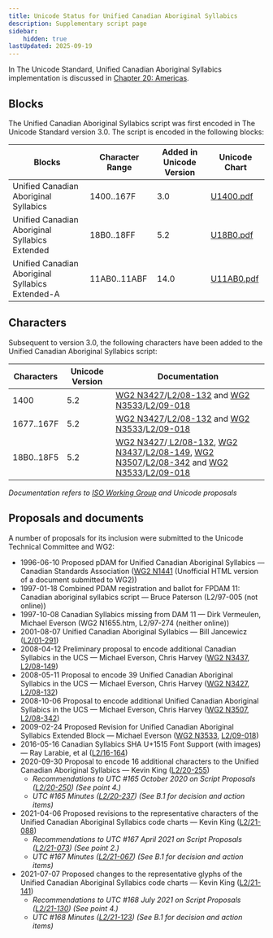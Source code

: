 ```yaml
---
title: Unicode Status for Unified Canadian Aboriginal Syllabics
description: Supplementary script page
sidebar:
    hidden: true
lastUpdated: 2025-09-19
---
```


In The Unicode Standard, Unified Canadian Aboriginal Syllabics implementation is discussed in [Chapter 20: Americas](https://www.unicode.org/versions/latest/core-spec/chapter-20/#G26630).

## Blocks

The Unified Canadian Aboriginal Syllabics script was first encoded in The Unicode Standard version 3.0. The script is encoded in the following blocks:

| Blocks | Character Range | Added in Unicode Version | Unicode Chart |
| ------ | --------------- | ------------------------ | ------------- |
| Unified Canadian Aboriginal Syllabics | 1400..167F | 3.0 | [U1400.pdf](http://www.unicode.org/charts/PDF/U1400.pdf) |
| Unified Canadian Aboriginal Syllabics Extended | 18B0..18FF | 5.2 | [U18B0.pdf](http://www.unicode.org/charts/PDF/U18B0.pdf) |
| Unified Canadian Aboriginal Syllabics Extended-A | 11AB0..11ABF | 14.0 | [U11AB0.pdf](http://www.unicode.org/charts/PDF/U11AB0.pdf) |

## Characters

Subsequent to version 3.0, the following characters have been added to the Unified Canadian Aboriginal Syllabics script:

| Characters | Unicode Version | Documentation |
| ---------- | --------------- | ------------- |
| 1400 | 5.2 | [WG2 N3427](https://www.unicode.org/wg2/docs/n3427.pdf)/[L2/08-132](http://www.unicode.org/cgi-bin/GetMatchingDocs.pl?L2/08-132) and [WG2 N3533](https://www.unicode.org/wg2/docs/n3533.pdf)/[L2/09-018](http://www.unicode.org/cgi-bin/GetMatchingDocs.pl?L2/09-018) |
| 1677..167F | 5.2 | [WG2 N3427](https://www.unicode.org/wg2/docs/n3427.pdf)/[L2/08-132](http://www.unicode.org/cgi-bin/GetMatchingDocs.pl?L2/08-132) and [WG2 N3533](https://www.unicode.org/wg2/docs/n3533.pdf)/[L2/09-018](http://www.unicode.org/cgi-bin/GetMatchingDocs.pl?L2/09-018) |
| 18B0..18F5 | 5.2 | [WG2 N3427](https://www.unicode.org/wg2/docs/n3427.pdf)/[ L2/08-132](http://www.unicode.org/cgi-bin/GetMatchingDocs.pl?L2/08-132), [WG2 N3437](https://www.unicode.org/wg2/docs/n3437.pdf)/[L2/08-149](http://www.unicode.org/cgi-bin/GetMatchingDocs.pl?L2/08-149), [WG2 N3507](https://www.unicode.org/wg2/docs/n3507.pdf)/[L2/08-342](http://www.unicode.org/cgi-bin/GetMatchingDocs.pl?L2/08-342) and [WG2 N3533](https://www.unicode.org/wg2/docs/n3533.pdf)/[L2/09-018](http://www.unicode.org/cgi-bin/GetMatchingDocs.pl?L2/09-018) |

_Documentation refers to [ISO Working Group](https://www.unicode.org/wg2/) and Unicode proposals_

## Proposals and documents

A number of proposals for its inclusion were submitted to the Unicode Technical Committee and WG2:
- 1996-06-10 Proposed pDAM for Unified Canadian Aboriginal Syllabics — Canadian Standards Association ([WG2 N1441](http://www.evertype.com/standards/sl/n1441-en.html) (Unofficial HTML version of a document submitted to WG2))
- 1997-01-18 Combined PDAM registration and ballot for FPDAM 11: Canadian aboriginal syllabics script — Bruce Paterson (L2/97-005  (not online))
- 1997-10-08 Canadian Syllabics missing from DAM 11 — Dirk Vermeulen, Michael Everson       (WG2 N1655.htm, L2/97-274 (neither online))
- 2001-08-07 Unified Canadian Aboriginal Syllabics — Bill Jancewicz ([L2/01-291](http://www.unicode.org/cgi-bin/GetMatchingDocs.pl?L2/01-291))
- 2008-04-12 Preliminary proposal to encode additional Canadian Syllabics in the UCS — Michael Everson, Chris Harvey ([WG2 N3437](https://www.unicode.org/wg2/docs/n3437.pdf), [L2/08-149](http://www.unicode.org/cgi-bin/GetMatchingDocs.pl?L2/08-149))
- 2008-05-11 Proposal to encode 39 Unified Canadian Aboriginal Syllabics in the UCS — Michael Everson, Chris Harvey ([WG2 N3427](https://www.unicode.org/wg2/docs/n3427.pdf), [L2/08-132](http://www.unicode.org/cgi-bin/GetMatchingDocs.pl?L2/08-132)) 
- 2008-10-06 Proposal to encode additional Unified Canadian Aboriginal Syllabics in the UCS — Michael Everson, Chris Harvey ([WG2 N3507](https://www.unicode.org/wg2/docs/n3507.pdf), [L2/08-342](http://www.unicode.org/cgi-bin/GetMatchingDocs.pl?L2/08-342))
- 2009-02-24 Proposed Revision for Unified Canadian Aboriginal Syllabics Extended Block — Michael Everson  ([WG2 N3533](https://www.unicode.org/wg2/docs/n3533.pdf), [L2/09-018](http://www.unicode.org/cgi-bin/GetMatchingDocs.pl?L2/09-018))
- 2016-05-16 Canadian Syllabics SHA U+1515 Font Support (with images) — Ray Larabie, et al ([L2/16-164](http://www.unicode.org/cgi-bin/GetMatchingDocs.pl?L2/16-164))
- 2020-09-30 Proposal to encode 16 additional characters to the Unified Canadian Aboriginal Syllabics — Kevin King ([L2/20-255](http://www.unicode.org/cgi-bin/GetMatchingDocs.pl?L2/20-255))
  - _Recommendations to UTC #165 October 2020 on Script Proposals ([L2/20-250](http://www.unicode.org/L2/L2020/20250-script-adhoc-rept.pdf)) (See point 4.)_
  - _UTC #165 Minutes ([L2/20-237](https://www.unicode.org/L2/L2020/20237.htm)) (See B.1 for decision and action items)_
- 2021-04-06 Proposed revisions to the representative characters of the Unified Canadian Aboriginal Syllabics code charts — Kevin King ([L2/21-088](http://www.unicode.org/cgi-bin/GetMatchingDocs.pl?L2/21-088))
  - _Recommendations to UTC #167 April 2021 on Script Proposals ([L2/21-073](http://www.unicode.org/L2/L2021/21073-script-adhoc-rept.pdf)) (See point 2.)_
  - _UTC #167 Minutes ([L2/21-067](https://www.unicode.org/L2/L2021/21066.htm)) (See B.1 for decision and action items)_
- 2021-07-07 Proposed changes to the representative glyphs of the Unified Canadian Aboriginal Syllabics code charts — Kevin King ([L2/21-141](http://www.unicode.org/cgi-bin/GetMatchingDocs.pl?L2/21-141))
  - _Recommendations to UTC #168 July 2021 on Script Proposals ([L2/21-130](http://www.unicode.org/L2/L2021/21130-script-adhoc-rept.pdf)) (See point 4.)_
  - _UTC #168 Minutes ([L2/21-123](http://www.unicode.org/L2/L2021/21123.htm)) (See B.1 for decision and action items)_
